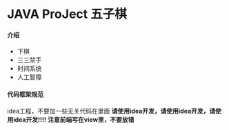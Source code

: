 # JAVA ProJect 五子棋

#### 介绍
* 下棋
* 三三禁手
* 时间系统
* 人工智障

#### 代码框架规范
idea工程，不要加一些无关代码在里面
**请使用idea开发，请使用idea开发，请使用idea开发!!!!**
**注意前端写在view里，不要放错**


